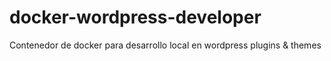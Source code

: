 # docker-wordpress-developer
Contenedor de docker para desarrollo local en wordpress plugins &amp; themes
